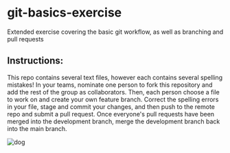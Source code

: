 # git-basics-exercise
Extended exercise covering the basic git workflow, as well as branching and pull requests  
## Instructions:  
This repo contains several text files, however each contains several spelling mistakes! 
In your teams, nominate one person to fork this repository and add the rest of the group as collaborators. Then, each person choose a file to work on and create your own feature branch. 
Correct the spelling errors in your file, stage and commit your changes, and then push to the remote repo and submit a pull request. Once everyone's pull requests have been merged into the development branch, merge the development branch back into the main branch.

![dog](https://www.dogingtonpost.com/wp-content/uploads/2020/09/badbreath-min.jpg)


